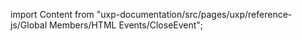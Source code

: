 
import Content from "uxp-documentation/src/pages/uxp/reference-js/Global Members/HTML Events/CloseEvent";

<Content query="product=xd"/>
